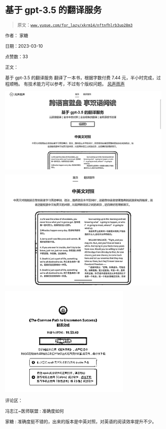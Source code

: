 # 基于 gpt-3.5 的翻译服务

> 原文：[`www.yuque.com/for_lazy/xkrm14/nftnfhlrb3up28m3`](https://www.yuque.com/for_lazy/xkrm14/nftnfhlrb3up28m3)

作者： 家糖 

日期：2023-03-10 

点赞数：33 

正文： 

基于 gpt-3.5 的翻译服务 翻译了一本书，根据字数付费 7.44 元，半小时完成，过程顺畅。 有技术能力可以参考，不过有个版权问题。 [风声雨声](https://fsys.app/) 

![](img/32b9c4392e0c0f52d8f0362529338950.png) 

![](img/d3135e95c977f89101568843395c1785.png) 

![](img/ff23cb3a62ab2ec273c28908a2017a25.png) 

评论区： 

冯志江~医师联盟 : 准确度如何 

家糖 : 准确度挺不错的，出来的版本是中英对照，对英语的阅读效率提升不少。 

